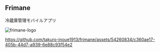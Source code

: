 ## Frimane

冷蔵庫管理モバイルアプリ

![frimane-logo](https://github.com/takuro-inoue1913/frimane/assets/54260834/05961a51-c182-4291-9bfc-93a01e4c83d9)

https://github.com/takuro-inoue1913/frimane/assets/54260834/c360ae17-405b-44d7-a939-6e88c93f54e2
